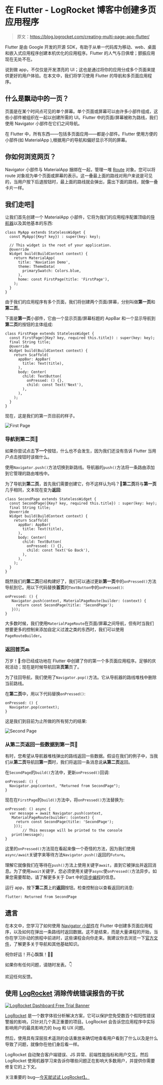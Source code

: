 # 在 Flutter - LogRocket 博客中创建多页应用程序

> 原文：<https://blog.logrocket.com/creating-multi-page-app-flutter/>

Flutter 是由 Google 开发的开源 SDK，有助于从单一代码库为移动、web、桌面和嵌入式应用程序创建本机优化的应用程序。Flutter 的人气与日俱增；颤振应用现在无处不在。

说到做 app，不仅仅是开发漂亮的 UI；这也是通过将你的应用分成多个页面来提供更好的用户体验。在本文中，我们将学习使用 Flutter 的导航和多页面应用程序。

## 什么是飘动中的一页？

页面是在某个时间点可见的单个屏幕。单个页面或屏幕可以由许多小部件组成，这些小部件被组织在一起以创建所需的 UI。Flutter 中的页面/屏幕被称为路线，我们使用 Navigator 小部件在它们之间导航。

在 Flutter 中，所有东西——包括多页面应用——都是小部件。Flutter 使用方便的小部件(如 MaterialApp ),根据用户的导航和偏好显示不同的屏幕。

## 你如何浏览网页？

Navigator 小部件与 MaterialApp 捆绑在一起，管理一堆 [Route](https://api.flutter.dev/flutter/widgets/Route-class.html) 对象。您可以将 route 对象视为单个页面或屏幕的表示。这一叠最上面的路线对用户来说是可见的，当用户按下后退按钮时，最上面的路线就会弹出，露出下面的路线，就像一叠卡片一样。

## 我们走吧🚀

让我们首先创建一个 MaterialApp 小部件，它将为我们的应用程序配置顶级的[导航器](https://api.flutter.dev/flutter/widgets/Navigator-class.html)以及其他基本的东西:

```
class MyApp extends StatelessWidget {
  const MyApp({Key? key}) : super(key: key);

  // This widget is the root of your application.
  @override
  Widget build(BuildContext context) {
    return MaterialApp(
      title: 'Naviation Demo',
      theme: ThemeData(
        primarySwatch: Colors.blue,
      ),
      home: const FirstPage(title: 'FirstPage'),
    );
  }
}

```

由于我们的应用程序有多个页面，我们将创建两个页面/屏幕，分别叫做**第一页**和**第二页**。

下面是**第一页**小部件，它由一个显示页面/屏幕标题的 AppBar 和一个显示导航到**第二页**的按钮的主体组成:

```
class FirstPage extends StatelessWidget {
  const FirstPage({Key? key, required this.title}) : super(key: key);
  final String title;
  @override
  Widget build(BuildContext context) {
    return Scaffold(
      appBar: AppBar(
        title: Text(title),
      ),
      body: Center(
        child: TextButton(
          onPressed: () {},
          child: const Text('Next'),
        ),
      ),
    );
  }
}

```

现在，这是我们的第一页目前的样子。

![First Page](img/88148f618c7e5c270aadda9fb5a78017.png)

### 导航到第二页🚪

如果你尝试点击**下一个**按钮，什么也不会发生，因为我们还没有告诉 Flutter 当用户点击按钮时该做什么。

使用`Navigator.push()`方法切换到新路线。导航器的`push()`方法将一条路由添加到它管理的路由堆栈中。

为了导航到**第二页**，首先我们需要创建它，你不这样认为吗？🤠**第二页**将与**第一页**几乎相同，文本现在变为**返回**:

```
class SecondPage extends StatelessWidget {
  const SecondPage({Key? key, required this.title}) : super(key: key);
  final String title;
  @override
  Widget build(BuildContext context) {
    return Scaffold(
      appBar: AppBar(
        title: Text(title),
      ),
      body: Center(
        child: TextButton(
          onPressed: () {},
          child: const Text('Go Back'),
        ),
      ),
    );
  }
}

```

既然我们的**第二页**已经构建好了，我们可以通过更新**第一页**中的`onPressed()`方法导航到它。用以下代码替换**首页**的`TextButton`中的`onPressed()`:

```
onPressed: () {
   Navigator.push(context, MaterialPageRoute(builder: (context) {
     return const SecondPage(title: 'SecondPage');
   }));
}

```

大多数时候，我们使用`MaterialPageRoute`在页面/屏幕之间导航，但有时当我们想要更多的控制来添加自定义过渡之类的东西时，我们可以使用`PageRouteBuilder`。

### 返回首页🔙

万岁！🥂:你已经成功地在 Flutter 中创建了你的第一个多页面应用程序。足够的庆祝活动；现在是时候导航回第**页第**页了。

为了往回导航，我们使用了`Navigator.pop()`方法。它从导航器的路线堆栈中删除当前路线。

在**第二页**中，用以下代码替换`onPressed()`:

```
onPressed: () {
  Navigator.pop(context);
}

```

这是我们到目前为止所做的所有努力的结果:

![Second Page](img/c27b77411e66892985a02309b30a2c82.png)

### 从第二页返回一些数据到第一页🚛

有时，您希望从导航器堆栈弹出的路线返回一些数据。假设在我们的例子中，当我们从**第二页**导航回**第一页**时，我们将返回一条消息说**从第二页**返回。

在`SecondPage`的`build()`方法中，更新`onPressed()`回调:

```
onPressed: () {
  Navigator.pop(context, "Returned from SecondPage");
}

```

现在在`FirstPage`的`build()`方法中，将`onPressed()`方法替换为:

```
onPressed: () async {
  var message = await Navigator.push(context,
   MaterialPageRoute(builder: (context) {
     return const SecondPage(title: 'SecondPage');
    }));
        // This message will be printed to the console
   print(message);
}

```

这里的`onPressed()`方法现在看起来像一个奇怪的方法，因为我们使用`async/await`关键字来等待方法`Navigator.push()`返回的`Future`。

理解它就像我们在等待在`push()`方法上使用关键字`await`，直到它被弹出并返回消息。为了使用`await`关键字，您必须使用关键字`async`使`onPressed()`方法异步。如果您需要帮助，请了解更多关于 Dart 中的[异步编程](https://dart.dev/codelabs/async-await)的信息。

运行 app，按下**第二页**上的**返回**按钮。检查控制台以查看返回的消息:

```
flutter: Returned from SecondPage

```

## 遗言

在本文中，您学习了如何使用 [Navigator 小部件](https://blog.logrocket.com/understanding-flutter-navigation-routing/)在 Flutter 中创建多页面应用程序，以及如何在弹出一条路线时返回数据。这不是结束，而是大量课程的开始，当你在学习扑动的旅程中前进时，这些课程会向你走来。我建议你去浏览一下[官方文件](https://docs.flutter.dev/development/ui/navigation)，了解更多关于导航和其他基础知识。

祝你好运！开心飘飘！👨‍💻

如果你有任何问题，请随时发表。👇

欢迎任何反馈。

## 使用 [LogRocket](https://lp.logrocket.com/blg/signup) 消除传统错误报告的干扰

[![LogRocket Dashboard Free Trial Banner](img/d6f5a5dd739296c1dd7aab3d5e77eeb9.png)](https://lp.logrocket.com/blg/signup)

[LogRocket](https://lp.logrocket.com/blg/signup) 是一个数字体验分析解决方案，它可以保护您免受数百个假阳性错误警报的影响，只针对几个真正重要的项目。LogRocket 会告诉您应用程序中实际影响用户的最具影响力的 bug 和 UX 问题。

然后，使用具有深层技术遥测的会话重放来确切地查看用户看到了什么以及是什么导致了问题，就像你在他们身后看一样。

LogRocket 自动聚合客户端错误、JS 异常、前端性能指标和用户交互。然后 LogRocket 使用机器学习来告诉你哪些问题正在影响大多数用户，并提供你需要修复它的上下文。

关注重要的 bug—[今天就试试 LogRocket】。](https://lp.logrocket.com/blg/signup-issue-free)
